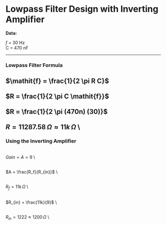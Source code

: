 # Lowpass Filter Design with Inverting Amplifier

**Data:**

$\mathit{f}$ = 30 Hz
\
C = 470 nF

---

### Lowpass Filter Formula

$\mathit{f} = \frac{1}{2 \pi R C}$ 
\
\
$R = \frac{1}{2 \pi C \mathit{f}}$
\
\
$R = \frac{1}{2 \pi (470n) (30)}$
\
\
$R = 11287.58 \, \Omega \approx 11k \, \Omega$
\
---

### Using the Inverting Amplifier

\
$Gain = A = 9$
\

\
$A = \frac{R_f}{R_{in}}$
\

\
$R_f = 11k \, \Omega$
\

\
$R_{in} = \frac{11k}{9}$
\

\
$R_{in} = 1222 \approx 1200 \, \Omega$
\
